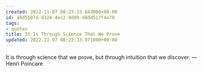 ```yaml
---
created: 2022-11-07 08:23:33.643000+00:00
id: a8d5507d-d324-4ec2-8dd9-d8dd517f4a78
tags:
- quotes
title: It Is Through Science That We Prove
updated: 2022-11-07 08:23:33.971000+00:00
---
```

   
It is through science that we prove, but through intuition that we discover. —Henri Poincare
